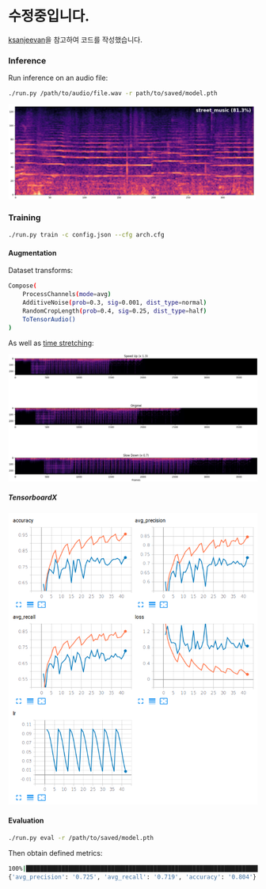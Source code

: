 # 수정중입니다.

[ksanjeevan](https://github.com/ksanjeevan/crnn-audio-classification)을 참고하여 코드를 작성했습니다.


### Inference
Run inference on an audio file:

```bash
./run.py /path/to/audio/file.wav -r path/to/saved/model.pth 
```
<p align="left">
<img src="result_plots/street_music.png" width="500px"/>
</p>


### Training
```bash
./run.py train -c config.json --cfg arch.cfg
```

#### Augmentation
Dataset transforms:

```bash
Compose(
    ProcessChannels(mode=avg)
    AdditiveNoise(prob=0.3, sig=0.001, dist_type=normal)
    RandomCropLength(prob=0.4, sig=0.25, dist_type=half)
    ToTensorAudio()
)
```
As well as [time stretching](https://github.com/keunwoochoi/torchaudio-contrib/blob/781fe10ee0ee6ccab4628c7e0a56ce8e3add0502/torchaudio_contrib/layers.py#L236):

<p align="left">
<img src="result_plots/phase_vocoder.png" width="600px"/>
</p>


##### TensorboardX
<p align="left">
<img src="result_plots/tb.png" width="600px"/>
</p>

#### Evaluation


```bash
./run.py eval -r /path/to/saved/model.pth
```

Then obtain defined metrics:
```bash
100%|█████████████████████████████████████████████████████████████████████████████████████████████████| 34/34 [00:03<00:00, 12.68it/s]
{'avg_precision': '0.725', 'avg_recall': '0.719', 'accuracy': '0.804'}
```
